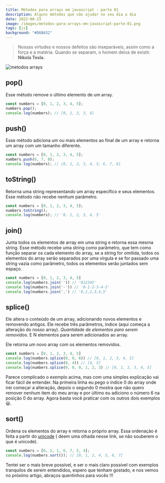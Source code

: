```yaml
---
title: Métodos para arrays em javascript - parte 01
description: Alguns métodos que vão ajudar no seu dia a dia
date: 2022-08-23
image: /images/metodos-para-arrays-em-javascript-parte-01.png
tags: [js]
background: "#D6BA32"
---
```


> Nossas virtudes e nossos defeitos são inseparáveis, assim como a força e a matéria. Quando se separam, o homem deixa de existir. **Nikola Tesla.**

![metodos arrays](/images/metodos-para-arrays-em-javascript-parte-01.png)

## pop()

Esse método remove o último elemento de um array.

```javascript
const numbers = [0, 1, 2, 3, 4, 5];
numbers.pop();
console.log(numbers); // [0, 1, 2, 3, 4]
```

## push()

Esse método adiciona um ou mais elementos ao final de um array e retorna um array com um tamanho diferente.

```javascript
const numbers = [0, 1, 2, 3, 4, 5];
numbers.push(6, 7, 8);
console.log(numbers); // [0, 1, 2, 3, 4, 5, 6, 7, 8]
```

## toString()

Retorna uma string representando um array específico e seus elementos. Esse método não recebe nenhum parâmetro.

```javascript
const numbers = [0, 1, 2, 3, 4, 5];
numbers.toString();
console.log(numbers); // '0, 1, 2, 3, 4, 5'
```

## join()

Junta todos os elementos de array em uma string e retorna essa mesma string. Esse método recebe uma string como parâmetro, que tem como função separar os cada elemento do array, se a string for omitida, todos os elementos do array serão separados por uma vírgula e se for passado uma string vazia como parâmetro, todos os elementos serão juntados sem espaço.

```javascript
const numbers = [0, 1, 2, 3, 4, 5]
console.log(numbers.join('')) // '012345'
console.log(numbers.join('-')) // '0-1-2-3-4-5'
console.log(numbers.join(',') // '0,1,2,3,4,5'
```

## splice()

Ele altera o conteúdo de um array, adicionando novos elementos e removendo antigos. Ele recebe três parâmetros, índice (aqui começa a alteração do nosso array). _Quantidade de elementos para serem removidos._ E N elementos para serem adicionados ao array.

Ele retorna um novo array com os elementos removidos.

```javascript
const numbers = [0, 1, 2, 3, 4, 5]
console.log(numbers.splice(0, 0, 6)) // [6, 1, 2, 3, 4, 5]
console.log(numbers.splice(0, 4)) // [4, 5]
console.log(numbers.splice(0, 0, 0, 1, 2, 3) // [0, 1, 2, 3, 4, 5]
```

Parece complicado o exemplo acima, mas com uma simples explicação vai ficar fácil de entender. Na primeira linha eu pego o índice 0 do array onde irei começar a alteração, depois o segundo 0 mostra que não quero remover nenhum item do meu array e por último eu adiciono o número 6 na posição 0 do array. Agora basta você praticar com os outros dois exemplos 😃.

## sort()

Ordena os elementos do array e retorna o próprio array. Essa ordenação é feita a partir do [unicode](https://pt.wikipedia.org/wiki/Unicode) ( deem uma olhada nesse link, se não souberem o que é unicode).

```javascript
const numbers = [0, 2, 1, 6, 7, 5, 4];
console.log(numbers.sort()); // [0, 1, 2, 4, 5, 6, 7]
```

Tentei ser o mais breve possível, e ser o mais claro possível com exemplos tranquilos de serem entendidos, espero que tenham gostado, e nos vemos no próximo artigo, abraços quentinhos para vocês !!!
